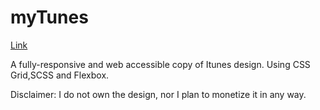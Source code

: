# myTunes

[Link](https://serhii12.github.io/myTunes-project/)

A fully-responsive and web accessible copy of Itunes design. Using CSS Grid,SCSS and Flexbox. 

Disclaimer: I do not own the design, nor I plan to monetize it in any way.

